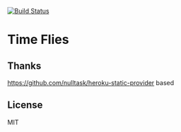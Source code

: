 [![Build Status](https://travis-ci.com/Nyoho/time-flies.svg)](https://travis-ci.com/Nyoho/time-flies)

# Time Flies

## Thanks

https://github.com/nulltask/heroku-static-provider based

## License

MIT
